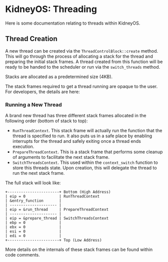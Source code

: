 # KidneyOS: Threading

Here is some documentation relating to threads within KidneyOS.

## Thread Creation

A new thread can be created via the `ThreadControlBlock::create` method.
This will go through the process of allocating a stack for the thread and preparing the initial stack frames.
A thread created from this function will be ready to be handed to the scheduler or run via the `switch_threads` method.

Stacks are allocated as a predetermined size (4KB).

The stack frames required to get a thread running are opaque to the user.
For developers, the details are here:

### Running a New Thread

A brand new thread has three different stack frames allocated in the following order (bottom of stack to top):

* `RunThreadContext`.
    This stack frame will actually run the function that the thread is specified to run.
    It also puts us in a safe place by enabling interrupts for the thread and safely exiting once a thread ends execution.
* `PrepareThreadContext`.
    This is a stack frame that performs some cleanup of arguments to facilitate the next stack frame.
* `SwitchThreadsContext`.
    This used within the `context_switch` function to store this threads state.
    Upon creation, this will delegate the thread to run the next stack frame.

The full stack will look like:

```
+-----------------------+ Bottom (High Address)
| eip = 0               | RunThreadContext
| &entry_function       |
| --------------------- |
| eip = &run_thread     | PrepareThreadContext
| --------------------- |
| eip = &prepare_thread | SwitchThreadsContext
| ebp = 0               |
| ebx = 0               |
| esi = 0               |
| edi = 0               |
+-----------------------+ Top (Low Address)
```

More details on the internals of these stack frames can be found within code comments.
